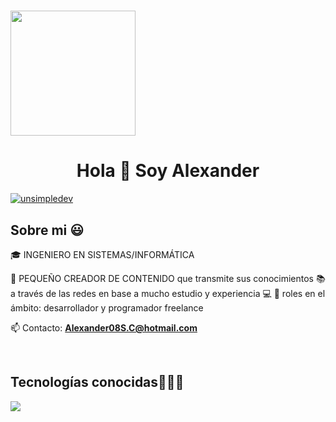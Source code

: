 # <img src="https://media4.giphy.com/media/v1.Y2lkPTc5MGI3NjExbTVxaTNmNjJwN2d2MGNxa3g0bW4zOWtxajFweGJ0djBpdHF1dWx4NSZlcD12MV9pbnRlcm5hbF9naWZfYnlfaWQmY3Q9Zw/qgQUggAC3Pfv687qPC/giphy.gif" width="200"/>

<h1 align="center">Hola 👋 Soy Alexander  </h1> 

<p align="left">
 <a href="https://www.linkedin.com/in/alexander-jesus-sanchez-clemente-934164327/" target="blank"><img align="center" src="https://img.shields.io/badge/LinkedIn-0077B5?style=for-the-badge&logo=linkedin&logoColor=white" alt="unsimpledev"/></a>
<br>
<h2>Sobre mi 😃</h2>
<!--Intro start-->

<p align="left">
🎓 INGENIERO EN SISTEMAS/INFORMÁTICA

🎥 PEQUEÑO CREADOR DE CONTENIDO que transmite sus conocimientos 📚 a través de las redes en base a mucho estudio  y experiencia 💻 
📝 roles en el ámbito: desarrollador y programador freelance

📫 Contacto: **Alexander08S.C@hotmail.com**
<!--Intro end-->
  </p>
<br>

<h2 >Tecnologías conocidas👨🏻‍💻</h2>
<!--tech stack icons-->
<p align="left">
  <a href="https://skillicons.dev">
    <img src="https://skillicons.dev/icons?i=androidstudio,c,cs,cpp,java,php,dart,flutter,py,dotnet,css,html,js,nodejs,mysql,sqlite,firebase,gtk,git,github,docker,materialui,postman,eclipse,vscode,bash,linux,ai,ps&perline=12" />



